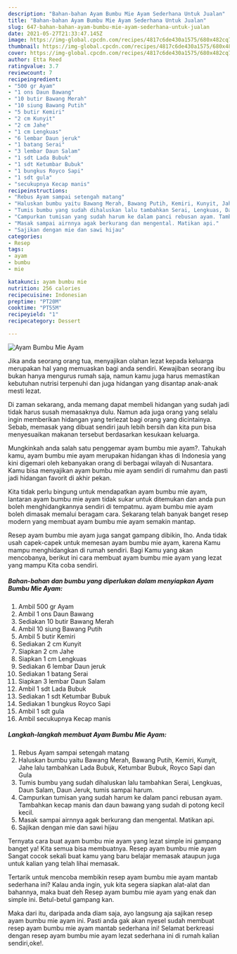 ```yaml
---
description: "Bahan-bahan Ayam Bumbu Mie Ayam Sederhana Untuk Jualan"
title: "Bahan-bahan Ayam Bumbu Mie Ayam Sederhana Untuk Jualan"
slug: 647-bahan-bahan-ayam-bumbu-mie-ayam-sederhana-untuk-jualan
date: 2021-05-27T21:33:47.145Z
image: https://img-global.cpcdn.com/recipes/4817c6de430a1575/680x482cq70/ayam-bumbu-mie-ayam-foto-resep-utama.jpg
thumbnail: https://img-global.cpcdn.com/recipes/4817c6de430a1575/680x482cq70/ayam-bumbu-mie-ayam-foto-resep-utama.jpg
cover: https://img-global.cpcdn.com/recipes/4817c6de430a1575/680x482cq70/ayam-bumbu-mie-ayam-foto-resep-utama.jpg
author: Etta Reed
ratingvalue: 3.7
reviewcount: 7
recipeingredient:
- "500 gr Ayam"
- "1 ons Daun Bawang"
- "10 butir Bawang Merah"
- "10 siung Bawang Putih"
- "5 butir Kemiri"
- "2 cm Kunyit"
- "2 cm Jahe"
- "1 cm Lengkuas"
- "6 lembar Daun jeruk"
- "1 batang Serai"
- "3 lembar Daun Salam"
- "1 sdt Lada Bubuk"
- "1 sdt Ketumbar Bubuk"
- "1 bungkus Royco Sapi"
- "1 sdt gula"
- "secukupnya Kecap manis"
recipeinstructions:
- "Rebus Ayam sampai setengah matang"
- "Haluskan bumbu yaitu Bawang Merah, Bawang Putih, Kemiri, Kunyit, Jahe lalu tambahkan Lada Bubuk, Ketumbar Bubuk, Royco Sapi dan Gula"
- "Tumis bumbu yang sudah dihaluskan lalu tambahkan Serai, Lengkuas, Daun Salam, Daun Jeruk, tumis sampai harum."
- "Campurkan tumisan yang sudah harum ke dalam panci rebusan ayam. Tambahkan kecap manis dan daun bawang yang sudah di potong kecil kecil."
- "Masak sampai airnnya agak berkurang dan mengental. Matikan api."
- "Sajikan dengan mie dan sawi hijau"
categories:
- Resep
tags:
- ayam
- bumbu
- mie

katakunci: ayam bumbu mie 
nutrition: 256 calories
recipecuisine: Indonesian
preptime: "PT20M"
cooktime: "PT55M"
recipeyield: "1"
recipecategory: Dessert

---
```



![Ayam Bumbu Mie Ayam](https://img-global.cpcdn.com/recipes/4817c6de430a1575/680x482cq70/ayam-bumbu-mie-ayam-foto-resep-utama.jpg)

Jika anda seorang orang tua, menyajikan olahan lezat kepada keluarga merupakan hal yang memuaskan bagi anda sendiri. Kewajiban seorang ibu bukan hanya mengurus rumah saja, namun kamu juga harus memastikan kebutuhan nutrisi terpenuhi dan juga hidangan yang disantap anak-anak mesti lezat.

Di zaman  sekarang, anda memang dapat membeli hidangan yang sudah jadi tidak harus susah memasaknya dulu. Namun ada juga orang yang selalu ingin memberikan hidangan yang terlezat bagi orang yang dicintainya. Sebab, memasak yang dibuat sendiri jauh lebih bersih dan kita pun bisa menyesuaikan makanan tersebut berdasarkan kesukaan keluarga. 



Mungkinkah anda salah satu penggemar ayam bumbu mie ayam?. Tahukah kamu, ayam bumbu mie ayam merupakan hidangan khas di Indonesia yang kini digemari oleh kebanyakan orang di berbagai wilayah di Nusantara. Kamu bisa menyajikan ayam bumbu mie ayam sendiri di rumahmu dan pasti jadi hidangan favorit di akhir pekan.

Kita tidak perlu bingung untuk mendapatkan ayam bumbu mie ayam, lantaran ayam bumbu mie ayam tidak sukar untuk ditemukan dan anda pun boleh menghidangkannya sendiri di tempatmu. ayam bumbu mie ayam boleh dimasak memalui beragam cara. Sekarang telah banyak banget resep modern yang membuat ayam bumbu mie ayam semakin mantap.

Resep ayam bumbu mie ayam juga sangat gampang dibikin, lho. Anda tidak usah capek-capek untuk memesan ayam bumbu mie ayam, karena Kamu mampu menghidangkan di rumah sendiri. Bagi Kamu yang akan mencobanya, berikut ini cara membuat ayam bumbu mie ayam yang lezat yang mampu Kita coba sendiri.

<!--inarticleads1-->

##### Bahan-bahan dan bumbu yang diperlukan dalam menyiapkan Ayam Bumbu Mie Ayam:

1. Ambil 500 gr Ayam
1. Ambil 1 ons Daun Bawang
1. Sediakan 10 butir Bawang Merah
1. Ambil 10 siung Bawang Putih
1. Ambil 5 butir Kemiri
1. Sediakan 2 cm Kunyit
1. Siapkan 2 cm Jahe
1. Siapkan 1 cm Lengkuas
1. Sediakan 6 lembar Daun jeruk
1. Sediakan 1 batang Serai
1. Siapkan 3 lembar Daun Salam
1. Ambil 1 sdt Lada Bubuk
1. Sediakan 1 sdt Ketumbar Bubuk
1. Sediakan 1 bungkus Royco Sapi
1. Ambil 1 sdt gula
1. Ambil secukupnya Kecap manis




<!--inarticleads2-->

##### Langkah-langkah membuat Ayam Bumbu Mie Ayam:

1. Rebus Ayam sampai setengah matang
1. Haluskan bumbu yaitu Bawang Merah, Bawang Putih, Kemiri, Kunyit, Jahe lalu tambahkan Lada Bubuk, Ketumbar Bubuk, Royco Sapi dan Gula
1. Tumis bumbu yang sudah dihaluskan lalu tambahkan Serai, Lengkuas, Daun Salam, Daun Jeruk, tumis sampai harum.
1. Campurkan tumisan yang sudah harum ke dalam panci rebusan ayam. Tambahkan kecap manis dan daun bawang yang sudah di potong kecil kecil.
1. Masak sampai airnnya agak berkurang dan mengental. Matikan api.
1. Sajikan dengan mie dan sawi hijau




Ternyata cara buat ayam bumbu mie ayam yang lezat simple ini gampang banget ya! Kita semua bisa membuatnya. Resep ayam bumbu mie ayam Sangat cocok sekali buat kamu yang baru belajar memasak ataupun juga untuk kalian yang telah lihai memasak.

Tertarik untuk mencoba membikin resep ayam bumbu mie ayam mantab sederhana ini? Kalau anda ingin, yuk kita segera siapkan alat-alat dan bahannya, maka buat deh Resep ayam bumbu mie ayam yang enak dan simple ini. Betul-betul gampang kan. 

Maka dari itu, daripada anda diam saja, ayo langsung aja sajikan resep ayam bumbu mie ayam ini. Pasti anda gak akan nyesel sudah membuat resep ayam bumbu mie ayam mantab sederhana ini! Selamat berkreasi dengan resep ayam bumbu mie ayam lezat sederhana ini di rumah kalian sendiri,oke!.

